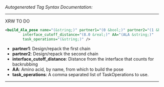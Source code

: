 <!-- THIS IS AN AUTOGENERATED FILE: Don't edit it directly, instead change the schema definition in the code itself. -->

_Autogenerated Tag Syntax Documentation:_

---
XRW TO DO

```xml
<build_Ala_pose name="(&string;)" partner1="(0 &bool;)" partner2="(1 &bool;)"
        interface_cutoff_distance="(8.0 &real;)" AA="(ALA &string;)"
        task_operations="(&string;)" />
```

-   **partner1**: Design/repack the first chain
-   **partner2**: Design/repack the second chain
-   **interface_cutoff_distance**: Distance from the interface that counts for backrubbing
-   **AA**: Amino acid, by name, from which to build the pose
-   **task_operations**: A comma separated list of TaskOperations to use.

---
